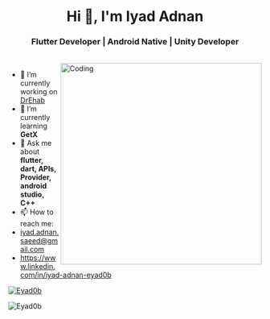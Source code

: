 <h1 align="center">Hi 👋, I'm Iyad Adnan</h1>
<h3 align="center">Flutter Developer | Android Native | Unity Developer </h3>

<br>

<img align="right" alt="Coding" width="400" src="https://cdn.dribbble.com/users/2131993/screenshots/4948736/thoughtworks-gif_dribbble.gif"/>

- 🔭 I’m currently working on [DrEhab](https://github.com/abufaddaabdallah/ecommerce_full_application.git)
- 🌱 I’m currently learning **GetX**
- 💬 Ask me about **flutter, dart, APIs, Provider, android studio, C++**
- 📫 How to reach me:
-  iyad.adnan.saeed@gmail.com
-  https://www.linkedin.com/in/iyad-adnan-eyad0b
  <p align="left"> <a href="https://github.com/ryo-ma/github-profile-trophy"><img src="https://github-profile-trophy.vercel.app/?username=Eyad0b" alt="Eyad0b" /></a> </p>
  <p><img align="left" src="https://github-readme-stats.vercel.app/api/top-langs?username=Eyad0b&show_icons=true&locale=en&layout=compact" alt="Eyad0b" /></p>

<!--
**Eyad0b/Eyad0b** is a ✨ _special_ ✨ repository because its `README.md` (this file) appears on your GitHub profile.

Here are some ideas to get you started:

- 🔭 I’m currently working on ...
- 🌱 I’m currently learning ...
- 👯 I’m looking to collaborate on ...
- 🤔 I’m looking for help with ...
- 💬 Ask me about ...
- 📫 How to reach me: ...
- 😄 Pronouns: ...
- ⚡ Fun fact: ...
-->
